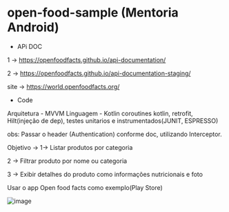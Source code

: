 # open-food-sample (Mentoria Android)

- APi DOC

1 -> https://openfoodfacts.github.io/api-documentation/

2 -> https://openfoodfacts.github.io/api-documentation-staging/

site -> https://world.openfoodfacts.org/


- Code

Arquitetura - MVVM
Linguagem - Kotlin
coroutines kotlin,
retrofit,
Hilt(injeção de dep),
testes unitarios e instrumentados(JUNIT, ESPRESSO)

obs: Passar o header (Authentication) conforme doc, utilizando Interceptor.


Objetivo ->
1-> Listar produtos por categoria

2 -> Filtrar produto por nome ou categoria

3 -> Exibir detalhes do produto como informações nutricionais e foto


Usar o app Open food facts como exemplo(Play Store)

![image](https://user-images.githubusercontent.com/54336852/180322603-45e954f1-e64f-4406-97e5-b79abcb6cc2a.png)
